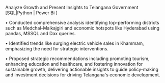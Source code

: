 Analyze Growth and Present Insights to Telangana Government [SQL|Python | Power Bi ]

•	Conducted comprehensive analysis identifying top-performing districts such as Medchal-Malkajgiri and economic hotspots like Hyderabad using pandas, MSSQL and Dax queries.

•	Identified trends like surging electric vehicle sales in Khammam, emphasizing the need for strategic interventions.

•	Proposed strategic recommendations including promoting tourism, enhancing education and healthcare, and fostering innovation for sustainable growth, delivering actionable insights to guide policy-making and investment decisions for driving Telangana's economic development.

